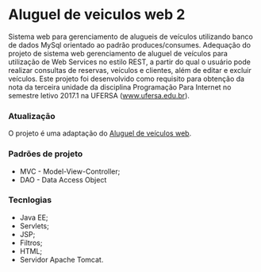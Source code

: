# Aluguel de veiculos web 2
Sistema web para gerenciamento de alugueis de veículos utilizando banco de dados MySql orientado ao padrão produces/consumes.
Adequação do projeto de sistema web gerenciamento de aluguel de veículos para utilização de Web Services no estilo REST, a partir do qual o usuário pode realizar consultas de reservas, veículos e clientes, além de editar e excluir veículos.
Este projeto foi desenvolvido como requisito para obtenção da nota da terceira unidade da disciplina Programação Para Internet no semestre letivo 2017.1 na UFERSA (www.ufersa.edu.br).

### Atualização
O projeto é uma adaptação do [Aluguel de veículos web](https://github.com/ramonrodmor/aluguel-veiculos-web).

### Padrões de projeto
* MVC - Model-View-Controller;
* DAO - Data Access Object

### Tecnlogias
* Java EE;
* Servlets;
* JSP;
* Filtros;
* HTML;
* Servidor Apache Tomcat.
